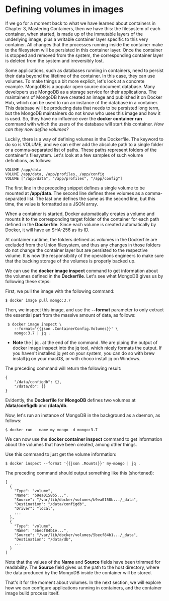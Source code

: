 # **Defining volumes in images**
If we go for a moment back to what we have learned about containers in Chapter 3, Mastering Containers, then we have this: the filesystem of each container, when started, is made up of the immutable layers of the underlying image, plus a writable container layer specific to this very container. All changes that the processes running inside the container make to the filesystem will be persisted in this container layer. Once the container is stopped and removed from the system, the corresponding container layer is deleted from the system and irreversibly lost.

Some applications, such as databases running in containers, need to persist their data beyond the lifetime of the container. In this case, they can use volumes. To make things a bit more explicit, let's look at a concrete example. MongoDB is a popular open source document database. Many developers use MongoDB as a storage service for their applications. The maintainers of MongoDB have created an image and published it on Docker Hub, which can be used to run an instance of the database in a container. This database will be producing data that needs to be persisted long term, but the MongoDB maintainers do not know who uses this image and how it is used. So, they have no influence over the **docker container run** command with which the users of the database will start this container. *How can they now define volumes?*

Luckily, there is a way of defining volumes in the Dockerfile. The keyword to do so is VOLUME, and we can either add the absolute path to a single folder or a comma-separated list of paths. These paths represent folders of the container's filesystem. Let's look at a few samples of such volume definitions, as follows:

```
VOLUME /app/data 
VOLUME /app/data, /app/profiles, /app/config 
VOLUME ["/app/data", "/app/profiles", "/app/config"] 
```

The first line in the preceding snippet defines a single volume to be mounted at **/app/data**. The second line defines three volumes as a comma-separated list. The last one defines the same as the second line, but this time, the value is formatted as a JSON array.

When a container is started, Docker automatically creates a volume and mounts it to the corresponding target folder of the container for each path defined in the **Dockerfile**. Since each volume is created automatically by Docker, it will have an SHA-256 as its ID.

At container runtime, the folders defined as volumes in the Dockerfile are excluded from the Union filesystem, and thus any changes in those folders do not change the container layer but are persisted to the respective volume. It is now the responsibility of the operations engineers to make sure that the backing storage of the volumes is properly backed up.

We can use the **docker image inspect** command to get information about the volumes defined in the **Dockerfile**. Let's see what MongoDB gives us by following these steps:

First, we pull the image with the following command:
```
$ docker image pull mongo:3.7
```

Then, we inspect this image, and use the **--format** parameter to only extract the essential part from the massive amount of data, as follows:
```
 $ docker image inspect \
    --format='{{json .ContainerConfig.Volumes}}' \
    mongo:3.7 | jq .
```

- **Note** the | jq . at the end of the command. We are piping the output of docker image inspect into the jq tool, which nicely formats the output. If you haven't installed jq yet on your system, you can do so with brew install jq on your macOS, or with choco install jq on Windows.


The preceding command will return the following result:

```
{
    "/data/configdb": {},
    "/data/db": {}
}
```

Evidently, the **Dockerfile** for **MongoDB** defines two volumes at **/data/configdb** and **/data/db**.

Now, let's run an instance of MongoDB in the background as a daemon, as follows:

```
$ docker run --name my-mongo -d mongo:3.7
```

We can now use the **docker container inspect** command to get information about the volumes that have been created, among other things.

Use this command to just get the volume information:

```
$ docker inspect --format '{{json .Mounts}}' my-mongo | jq .
```

The preceding command should output something like this (shortened):

```
[
  {
    "Type": "volume",
    "Name": "b9ea0158b5...",
    "Source": "/var/lib/docker/volumes/b9ea0158b.../_data",
    "Destination": "/data/configdb",
    "Driver": "local",
    ...
  },
  {
    "Type": "volume",
    "Name": "5becf84b1e...",
    "Source": "/var/lib/docker/volumes/5becf84b1.../_data",
    "Destination": "/data/db",
    ...
  }
]
```

Note that the values of the **Name** and **Source** fields have been trimmed for readability. The **Source** field gives us the path to the host directory, where the data produced by the MongoDB inside the container will be stored.

That's it for the moment about volumes. In the next section, we will explore how we can configure applications running in containers, and the container image build process itself.